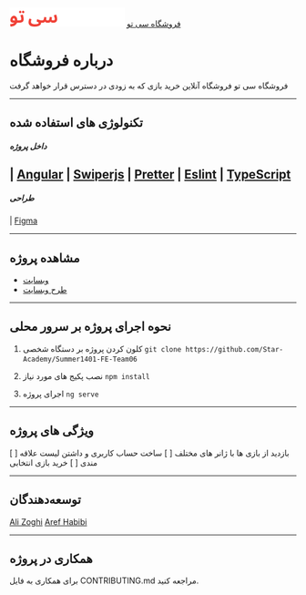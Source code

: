 
![See-to](src/assets/images/logo.png)
[فروشگاه سی تو](https://star-academy.github.io/Summer1401-FE-Team06/)


# درباره فروشگاه
فروشگاه سی تو فروشگاه آنلاین خرید بازی که به زودی در دسترس قرار خواهد گرفت

---

 
## تکنولوژی های استفاده شده
##### داخل پروژه
| [Angular](https://angular.io/guide/npm-packages/)
| [Swiperjs](https://swiperjs.com/) 
| [Pretter](https://prettier.io/)
| [Eslint](https://eslint.org/)
| [TypeScript](https://www.typescriptlang.org/)
---
##### طراحی
| [Figma](http://figma.com/)

---

 
## مشاهده پروژه
- [وبسایت](https://star-academy.github.io/Summer1401-FE-Team0)
- [طرح وبسایت](https://www.figma.com/file/PN5XaxWxzlb1gwGGu5CtiU/Intern-code-star-1401?node-id=0%3A1)


---



## نحوه اجرای پروژه بر سرور محلی
1. کلون کردن پروژه بر دستگاه شخصی
`git clone https://github.com/Star-Academy/Summer1401-FE-Team06`

1. نصب پکیج های مورد نیاز
`npm install`

1. اجرای پروژه 
`ng serve`

---


## ویژگی های پروژه 
[ ] بازدید از بازی ها با ژانر های مختلف
[ ] ساخت حساب کاربری و داشتن لیست علاقه مندی
[ ] خرید بازی انتخابی


---


## توسعه‌دهندگان

[Ali Zoghi](https://github.com/AliZoghi2)
[Aref Habibi](https://github.com/arefhbbi)

---



## همکاری در پروژه
برای همکاری به فایل CONTRIBUTING.md مراجعه کنید.
